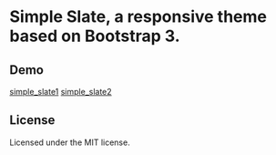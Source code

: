 Simple Slate, a responsive theme based on Bootstrap 3.
================================================================

Demo
----------------------------------------------------------------

[simple_slate1](http://no22.github.io/simple_slate_theme_bootstrap3/slate.html)
[simple_slate2](http://no22.github.io/simple_slate_theme_bootstrap3/slate_single.html)


License
---------------------------------------------------------------
Licensed under the MIT license.

